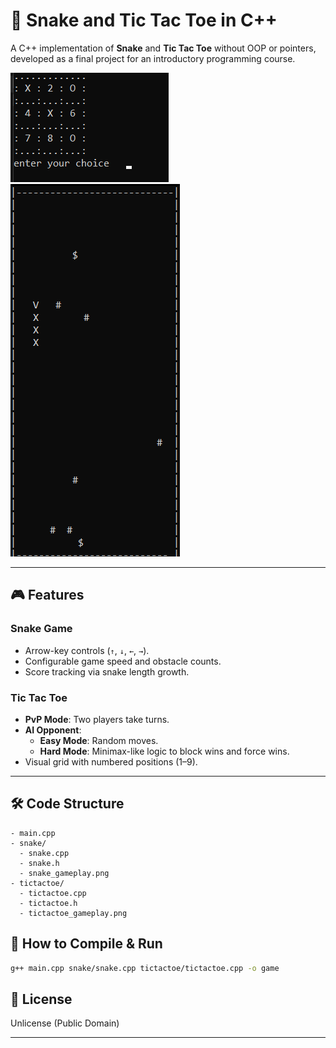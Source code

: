 # 🐍 Snake and Tic Tac Toe in C++  
A C++ implementation of **Snake** and **Tic Tac Toe** without OOP or pointers, developed as a final project for an introductory programming course. 

![Snake Screenshot](tictactoe/tictactoe_gameplay.png)
![tictactoe Screenshot](snake/snake_gameplay.png	)

---

## 🎮 Features  
### **Snake Game**  
- Arrow-key controls (`↑`, `↓`, `←`, `→`).  
- Configurable game speed and obstacle counts.  
- Score tracking via snake length growth.  

### **Tic Tac Toe**  
- **PvP Mode**: Two players take turns.  
- **AI Opponent**:  
  - **Easy Mode**: Random moves.  
  - **Hard Mode**: Minimax-like logic to block wins and force wins.  
- Visual grid with numbered positions (1–9).  

---

## 🛠️ Code Structure  
```plaintext
- main.cpp            
- snake/              
  - snake.cpp      
  - snake.h
  - snake_gameplay.png      
- tictactoe/          
  - tictactoe.cpp          
  - tictactoe.h
  - tictactoe_gameplay.png
```

## 🚀 How to Compile & Run   
```bash
g++ main.cpp snake/snake.cpp tictactoe/tictactoe.cpp -o game
```


## 📜 License  
Unlicense (Public Domain)  

---
